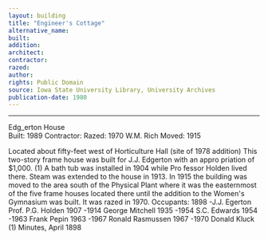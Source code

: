 ```yaml
---
layout: building
title: "Engineer's Cottage"
alternative_name: 
built: 
addition:
architect: 
contractor: 
razed: 
author:
rights: Public Domain
source: Iowa State University Library, University Archives
publication-date: 1980 
---
```

---
Edg_erton House  
Built: 1989 Contractor: Razed: 1970  W.M.  Rich  Moved:  1915  

Located about fifty-feet west of Horticulture Hall (site of 
1978 addition) 
This two-story frame house was built for J.J. Edgerton with an appro priation of $1,000. (1) A bath tub was installed in 1904 while Pro fessor Holden lived there. Steam was extended to the house in 1913. 
In 1915 the building was moved to the area south of the Physical Plant where it was the easternmost of the five frame houses located there until the addition to the Women's Gymnasium was built. It was razed in 1970. 
Occupants: 
1898 -J.J. Egerton Prof. P.G. Holden 
1907 -1914 George Mitchell 
1935 -1954 S.C. Edwards 
1954 -1963 Frank Pepin 
1963 -1967 Ronald Rasmussen 
1967 -1970 Donald Kluck 
(1) Minutes, April 1898